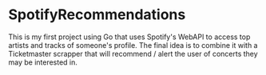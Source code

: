 # SpotifyRecommendations
This is my first project using Go that uses Spotify's WebAPI to access top artists and tracks of someone's profile. The final idea is to combine it with a Ticketmaster scrapper that will recommend / alert the user of concerts they may be interested in.

